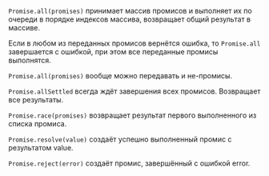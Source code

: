 ``Promise.all(promises)`` принимает массив промисов и выполняет их по очереди в порядке индексов массива, возвращает общий результат в массиве.

Если в любом из переданных промисов вернётся ошибка, то ``Promise.all`` завершается с ошибкой, при этом все переданные промисы выполнятся.

``Promise.all(promises)`` вообще можно передавать и не-промисы.

``Promise.allSettled`` всегда ждёт завершения всех промисов. Возвращает все результаты.

``Promise.race(promises)`` возвращает результат первого выполненного из списка промиса.

``Promise.resolve(value)`` создаёт успешно выполненный промис с результатом value.

``Promise.reject(error)`` создаёт промис, завершённый с ошибкой error.